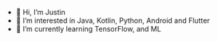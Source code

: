 - 👋 Hi, I’m Justin
- 👀 I’m interested in Java, Kotlin, Python, Android and Flutter
- 🌱 I’m currently learning TensorFlow, and ML

<!---
JustINCodingUK/JustINCodingUK is a ✨ special ✨ repository because its `README.md` (this file) appears on your GitHub profile.
You can click the Preview link to take a look at your changes.
--->
